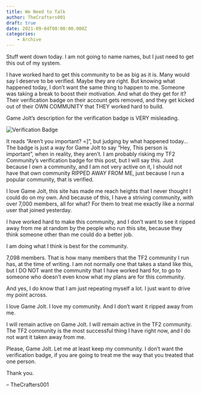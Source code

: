 ```yaml
---
title: We Need to Talk
author: TheCrafters001
draft: true
date: 2021-09-04T00:00:00.000Z
categories:
    - Archive
---
```


Stuff went down today. I am not going to name names, but I just need to get this out of my system.

I have worked hard to get this community to be as big as it is. Many would say I deserve to be verified. Maybe they are right. But knowing what happened today, I don’t want the same thing to happen to me. Someone was taking a break to boost their motivation. And what do they get for it? Their verification badge on their account gets removed, and they get kicked out of their OWN COMMUNITY that THEY worked hard to build.

Game Jolt’s description for the verification badge is VERY misleading.

![Verification Badge]({static}/images/archive/verify_badge.png)

It reads “Aren’t you important? =]”, but judging by what happened today… The badge is just a way for Game Jolt to say “Hey, This person is important”, when in reality, they aren’t. I am probably risking my TF2 Community’s verification badge for this post, but I will say this. Just because I own a community, and I am not very active on it, I should not have that own community RIPPED AWAY FROM ME, just because I run a popular community, that is verified.

I love Game Jolt, this site has made me reach heights that I never thought I could do on my own. And because of this, I have a striving community, with over 7,000 members, all for what? For them to treat me exactly like a normal user that joined yesterday.

I have worked hard to make this community, and I don’t want to see it ripped away from me at random by the people who run this site, because they think someone other than me could do a better job.

I am doing what I think is best for the community.

7,098 members. That is how many members that the TF2 community I run has, at the time of writing. I am not normally one that takes a stand like this, but I DO NOT want the community that I have worked hard for, to go to someone who doesn’t even know what my plans are for this community.

And yes, I do know that I am just repeating myself a lot. I just want to drive my point across.

I love Game Jolt. I love my community. And I don’t want it ripped away from me.

I will remain active on Game Jolt. I will remain active in the TF2 community. The TF2 community is the most successful thing I have right now, and I do not want it taken away from me.

Please, Game Jolt. Let me at least keep my community. I don’t want the verification badge, if you are going to treat me the way that you treated that one person.

Thank you.

– TheCrafters001